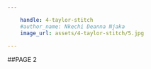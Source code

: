 ```yaml
---

    handle: 4-taylor-stitch
    #author_name: Nkechi Deanna Njaka
    image_url: assets/4-taylor-stitch/5.jpg
        
---
```



##PAGE 2